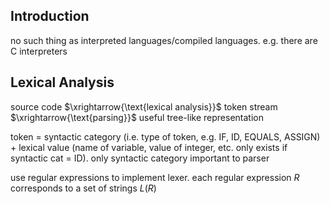 ## Introduction

no such thing as interpreted languages/compiled languages. e.g. there are C interpreters

## Lexical Analysis

source code $\xrightarrow{\text{lexical analysis}}$  token stream $\xrightarrow{\text{parsing}}$ useful tree-like representation

token = syntactic category (i.e. type of token, e.g. IF, ID, EQUALS, ASSIGN) + lexical value (name of variable, value of integer, etc. only exists if syntactic cat = ID). only syntactic category important to parser

use regular expressions to implement lexer. each regular expression $R$ corresponds to a set of strings $L(R)$